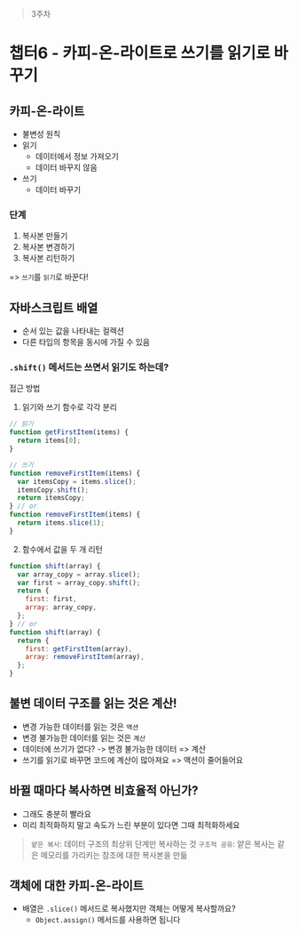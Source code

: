 > 3주차

# 챕터6 - 카피-온-라이트로 쓰기를 읽기로 바꾸기

## 카피-온-라이트

- 불변성 원칙
- 읽기
  - 데이터에서 정보 가져오기
  - 데이터 바꾸지 않음
- 쓰기
  - 데이터 바꾸기

### 단계

1. 복사본 만들기
2. 복사본 변경하기
3. 복사본 리턴하기

=> `쓰기`를 `읽기`로 바꾼다!

## 자바스크립트 배열

- 순서 있는 값을 나타내는 컬렉션
- 다른 타입의 항목을 동시에 가질 수 있음

### `.shift()` 메서드는 쓰면서 읽기도 하는데?

접근 방법

1. 읽기와 쓰기 함수로 각각 분리

```js
// 읽기
function getFirstItem(items) {
  return items[0];
}

// 쓰기
function removeFirstItem(items) {
  var itemsCopy = items.slice();
  itemsCopy.shift();
  return itemsCopy;
} // or
function removeFirstItem(items) {
  return items.slice(1);
}
```

2. 함수에서 값을 두 개 리턴

```js
function shift(array) {
  var array_copy = array.slice();
  var first = array_copy.shift();
  return {
    first: first,
    array: array_copy,
  };
} // or
function shift(array) {
  return {
    first: getFirstItem(array),
    array: removeFirstItem(array),
  };
}
```

## 불변 데이터 구조를 읽는 것은 계산!

- 변경 가능한 데이터를 읽는 것은 `액션`
- 변경 불가능한 데이터를 읽는 것은 `계산`
- 데이터에 쓰기가 없다? -> 변경 불가능한 데이터 => 계산
- 쓰기를 읽기로 바꾸면 코드에 계산이 많아져요 => 액션이 줄어들어요

## 바뀔 때마다 복사하면 비효율적 아닌가?

- 그래도 충분히 빨라요
- 미리 최적화하지 말고 속도가 느린 부분이 있다면 그때 최적화하세요

> `얕은 복사`: 데이터 구조의 최상위 단계만 복사하는 것
> `구조적 공유`: 얕은 복사는 같은 메모리를 가리키는 참조에 대한 복사본을 만듦

## 객체에 대한 카피-온-라이트

- 배열은 `.slice()` 메서드로 복사했지만 객체는 어떻게 복사할까요?
  - `Object.assign()` 메서드를 사용하면 됩니다
